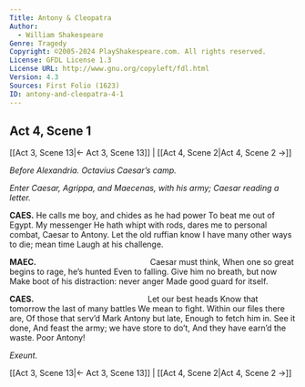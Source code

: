 ```yaml
---
Title: Antony & Cleopatra
Author: 
  - William Shakespeare
Genre: Tragedy
Copyright: ©2005-2024 PlayShakespeare.com. All rights reserved.
License: GFDL License 1.3
License URL: http://www.gnu.org/copyleft/fdl.html
Version: 4.3
Sources: First Folio (1623)
ID: antony-and-cleopatra-4-1
---
```


## Act 4, Scene 1
[[Act 3, Scene 13|← Act 3, Scene 13]] | [[Act 4, Scene 2|Act 4, Scene 2 →]]

*Before Alexandria. Octavius Caesar’s camp.*

*Enter Caesar, Agrippa, and Maecenas, with his army; Caesar reading a letter.*

**CAES.**
He calls me boy, and chides as he had power
To beat me out of Egypt. My messenger
He hath whipt with rods, dares me to personal combat,
Caesar to Antony. Let the old ruffian know
I have many other ways to die; mean time
Laugh at his challenge.

**MAEC.**
              Caesar must think,
When one so great begins to rage, he’s hunted
Even to falling. Give him no breath, but now
Make boot of his distraction: never anger
Made good guard for itself.

**CAES.**
              Let our best heads
Know that tomorrow the last of many battles
We mean to fight. Within our files there are,
Of those that serv’d Mark Antony but late,
Enough to fetch him in. See it done,
And feast the army; we have store to do’t,
And they have earn’d the waste. Poor Antony!

*Exeunt.*

[[Act 3, Scene 13|← Act 3, Scene 13]] | [[Act 4, Scene 2|Act 4, Scene 2 →]]